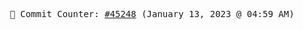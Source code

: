 <p align="center">
    <samp>
        📮 Commit Counter: <a href="https://github.com/Javascript-void0/Javascript-void0/commits/main">#45248</a> (January 13, 2023 @ 04:59 AM)
    </samp>
</p>